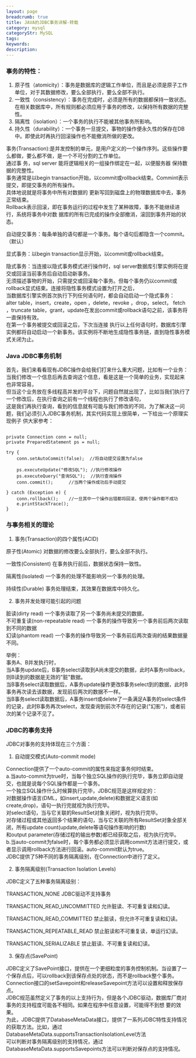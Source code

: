 ```yaml
---
layout: page
breadcrumb: true
title: JAVA的JDBC事务详解-转载
category: mysql
categoryStr: MySQL
tags: 
keywords: 
description: 
---
```



### 事务的特性：

1. 原子性（atomicity）：事务是数据库的逻辑工作单位，而且是必须是原子工作单位，对于其数据修改，要么全部执行，要么全部不执行。
2. 一致性（consistency）：事务在完成时，必须是所有的数据都保持一致状态。在相关数据库中，所有规则都必须应用于事务的修改，以保持所有数据的完整性。
3. 隔离性（isolation）：一个事务的执行不能被其他事务所影响。
4. 持久性（durability）：一个事务一旦提交，事物的操作便永久性的保存在DB中。即使此时再执行回滚操作也不能撤消所做的更改。

事务(Transaction):是并发控制的单元，是用户定义的一个操作序列。这些操作要么都做，要么都不做，是一个不可分割的工作单位。  
通过事 务，sql server 能将逻辑相关的一组操作绑定在一起，以便服务器 保持数据的完整性。  
事务通常是以begin transaction开始，以commit或rollback结束。Commint表示提交，即提交事务的所有操作。   
具体地说就是将事务中所有对数据的 更新写回到磁盘上的物理数据库中去，事务正常结束。  
Rollback表示回滚，即在事务运行的过程中发生了某种故障，事务不能继续进行，系统将事务中对数 据库的所有已完成的操作全部撤消，滚回到事务开始的状态。 

自动提交事务：每条单独的语句都是一个事务。每个语句后都隐含一个commit。 （默认）  

显式事务：以begin transaction显示开始，以commit或rollback结束。  

隐式事务：当连接以隐式事务模式进行操作时，sql server数据库引擎实例将在提交或回滚当前事务后自动启动新事务。   
无须描述事物的开始，只需提交或回滚每个事务。但每个事务仍以commit或 rollback显式结束。连接将隐性事务模式设置为打开之后，  
当数据库引擎实例首次执行下列任何语句时，都会自动启动一个隐式事务：  
alter table，insert，create，open ，delete，revoke ，drop，select， fetch ，truncate table，grant，update在发出commit或rollback语句之前，该事务将一直保持有效。  
在第一个事务被提交或回滚之后，下次当连接 执行以上任何语句时，数据库引擎实例都将自动启动一个新事务。该实例将不断地生成隐性事务链，直到隐性事务模式关闭为止。  
 
### Java JDBC事务机制

  首先，我们来看看现有JDBC操作会给我们打来什么重大问题，比如有一个业务：当我们修改一个信息后再去查询这个信息，看是这是一个简单的业务，实现起来 也非常容易，  
  但当这个业务放在多线程高并发的平台下，问题自然就出现了，比如当我们执行了一个修改后，在执行查询之前有一个线程也执行了修改语句，  
  这是我们再执行查询，看到的信息就有可能与我们修改的不同，为了解决这一问题，我们必须引入JDBC事务机制，其实代码实现上很简单，一下给出一个原理实现例子 供大家参考：  

```

private Connection conn = null;  
private PreparedStatement ps = null;  
 
try {  
    conn.setAutoCommit(false);  //将自动提交设置为false  
              
    ps.executeUpdate("修改SQL"); //执行修改操作  
    ps.executeQuery("查询SQL");  //执行查询操作                 
    conn.commit();      //当两个操作成功后手动提交  
              
} catch (Exception e) {  
    conn.rollback();    //一旦其中一个操作出错都将回滚，使两个操作都不成功  
    e.printStackTrace();  
} 

```

### 与事务相关的理论

1. 事务(Transaction)的四个属性(ACID)

原子性(Atomic) 对数据的修改要么全部执行，要么全部不执行。  

一致性(Consistent) 在事务执行前后，数据状态保持一致性。  

隔离性(Isolated) 一个事务的处理不能影响另一个事务的处理。  

持续性(Durable) 事务处理结束，其效果在数据库中持久化。  

2. 事务并发处理可能引起的问题

脏读(dirty read) 一个事务读取了另一个事务尚未提交的数据，  
不可重复读(non-repeatable read) 一个事务的操作导致另一个事务前后两次读取到不同的数据  
幻读(phantom read) 一个事务的操作导致另一个事务前后两次查询的结果数据量不同。  

举例：  
事务A、B并发执行时，  
当A事务update后，B事务select读取到A尚未提交的数据，此时A事务rollback，则B读到的数据是无效的"脏"数据。  
当B事务select读取数据后，A事务update操作更改B事务select到的数据，此时B事务再次读去该数据，发现前后两次的数据不一样。  
当B事务select读取数据后，A事务insert或delete了一条满足A事务的select条件的记录，此时B事务再次select，发现查询到前次不存在的记录("幻影")，或者前次的某个记录不见了。  

### JDBC的事务支持

JDBC对事务的支持体现在三个方面：

1. 自动提交模式(Auto-commit mode)

Connection提供了一个auto-commit的属性来指定事务何时结束。  
a.当auto-commit为true时，当每个独立SQL操作的执行完毕，事务立即自动提交，也就是说每个SQL操作都是一个事务。  
一个独立SQL操作什么时候算执行完毕，JDBC规范是这样规定的：    
对数据操作语言(DML，如insert,update,delete)和数据定义语言(如create,drop)，语句一执行完就视为执行完毕。    
对select语句，当与它关联的ResultSet对象关闭时，视为执行完毕。   
对存储过程或其他返回多个结果的语句，当与它关联的所有ResultSet对象全部关闭，所有update count(update,delete等语句操作影响的行数)  
和output parameter(存储过程的输出参数)都已经获取之后，视为执行完毕。   
b.当auto-commit为false时，每个事务都必须显示调用commit方法进行提交，或者显示调用rollback方法进行回滚。auto-commit默认为true。  
JDBC提供了5种不同的事务隔离级别，在Connection中进行了定义。  

2. 事务隔离级别(Transaction Isolation Levels)

JDBC定义了五种事务隔离级别：  

TRANSACTION_NONE JDBC驱动不支持事务  

TRANSACTION_READ_UNCOMMITTED 允许脏读、不可重复读和幻读。  

TRANSACTION_READ_COMMITTED 禁止脏读，但允许不可重复读和幻读。  

TRANSACTION_REPEATABLE_READ 禁止脏读和不可重复读，单运行幻读。  

TRANSACTION_SERIALIZABLE 禁止脏读、不可重复读和幻读。  

3. 保存点(SavePoint)

JDBC定义了SavePoint接口，提供在一个更细粒度的事务控制机制。当设置了一个保存点后，可以rollback到该保存点处的状态，而不是rollback整个事务。  
Connection接口的setSavepoint和releaseSavepoint方法可以设置和释放保存点。  
JDBC规范虽然定义了事务的以上支持行为，但是各个JDBC驱动，数据库厂商对事务的支持程度可能各不相同。如果在程序中任意设置，可能得不到想 要的效果。  
为此，JDBC提供了DatabaseMetaData接口，提供了一系列JDBC特性支持情况的获取方法。比如，通过 DatabaseMetaData.supportsTransactionIsolationLevel方法  
可以判断对事务隔离级别的支持情况，通过 DatabaseMetaData.supportsSavepoints方法可以判断对保存点的支持情况。  
